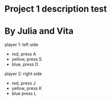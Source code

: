 # Project 1 description test
# By Julia and Vita


player 1: left side
- red, press A
- yellow, press S
- blue, press D

player 2: right side
- red, press J
- yellow, press K
- blue press L
